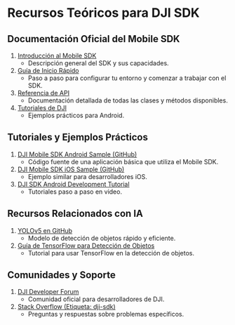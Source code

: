 # Recursos Teóricos para DJI SDK

## Documentación Oficial del Mobile SDK
1. [Introducción al Mobile SDK](https://developer.dji.com/mobile-sdk/documentation/introduction/)
   - Descripción general del SDK y sus capacidades.
2. [Guía de Inicio Rápido](https://developer.dji.com/mobile-sdk/documentation/quick-start/index.html)
   - Paso a paso para configurar tu entorno y comenzar a trabajar con el SDK.
3. [Referencia de API](https://developer.dji.com/mobile-sdk/documentation/api-reference/index.html)
   - Documentación detallada de todas las clases y métodos disponibles.
4. [Tutoriales de DJI](https://developer.dji.com/mobile-sdk/documentation/android-tutorials/index.html)
   - Ejemplos prácticos para Android.

## Tutoriales y Ejemplos Prácticos
1. [DJI Mobile SDK Android Sample (GitHub)](https://github.com/dji-sdk/Mobile-SDK-Android)
   - Código fuente de una aplicación básica que utiliza el Mobile SDK.
2. [DJI Mobile SDK iOS Sample (GitHub)](https://github.com/dji-sdk/Mobile-SDK-iOS)
   - Ejemplo similar para desarrolladores iOS.
3. [DJI SDK Android Development Tutorial](https://www.youtube.com/results?search_query=dji+sdk+android+tutorial)
   - Tutoriales paso a paso en video.

## Recursos Relacionados con IA
1. [YOLOv5 en GitHub](https://github.com/ultralytics/yolov5)
   - Modelo de detección de objetos rápido y eficiente.
2. [Guía de TensorFlow para Detección de Objetos](https://www.tensorflow.org/tutorials/images/object_detection)
   - Tutorial para usar TensorFlow en la detección de objetos.

## Comunidades y Soporte
1. [DJI Developer Forum](https://forum.dji.com/)
   - Comunidad oficial para desarrolladores de DJI.
2. [Stack Overflow (Etiqueta: dji-sdk)](https://stackoverflow.com/questions/tagged/dji-sdk)
   - Preguntas y respuestas sobre problemas específicos.
